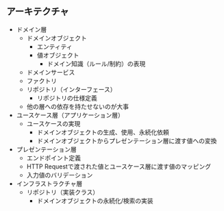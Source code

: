 ## アーキテクチャ

- ドメイン層
    - ドメインオブジェクト
        - エンティティ
        - 値オブジェクト
            - ドメイン知識（ルール/制約）の表現
    - ドメインサービス
    - ファクトリ
    - リポジトリ（インターフェース）
        - リポジトリの仕様定義
    - 他の層への依存を持たせないのが大事
- ユースケース層（アプリケーション層）
    - ユースケースの実現
        - ドメインオブジェクトの生成、使用、永続化依頼
        - ドメインオブジェクトからプレゼンテーション層に渡す値への変換
- プレゼンテーション層
    - エンドポイント定義
    - HTTP Requestで渡された値とユースケース層に渡す値のマッピング
    - 入力値のバリデーション
- インフラストラクチャ層
    - リポジトリ（実装クラス）
        - ドメインオブジェクトの永続化/検索の実装